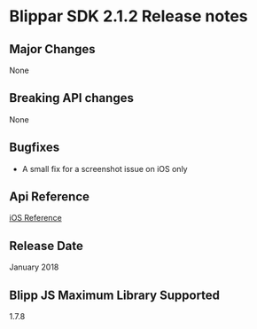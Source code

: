 # Blippar SDK 2.1.2 Release notes

## **Major Changes**

None 

## **Breaking API changes**

None

## **Bugfixes**

* A small fix for a screenshot issue on iOS only

## **Api Reference**

[iOS Reference](http://phqeq0ldrt2zcqjc2xhayirsvmil1qz2.s3-website-eu-west-1.amazonaws.com/blippar-sdk/api/ios/2.1.2)

## **Release Date**

January 2018

## **Blipp JS Maximum Library Supported**

1.7.8